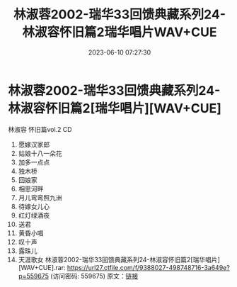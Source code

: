 ﻿---
title: 林淑蓉2002-瑞华33回馈典藏系列24-林淑容怀旧篇2瑞华唱片WAV+CUE
date: 2023-06-10 07:27:30
categories: WAV车载音乐、镜像
tags: 华语中文
---
# 林淑蓉2002-瑞华33回馈典藏系列24-林淑容怀旧篇2[瑞华唱片][WAV+CUE]

林淑容 怀旧篇vol.2 CD
01. 愿嫁汉家郎
02. 姑娘十八一朵花
03. 加多一点点
04. 独木桥
05. 回娘家
06. 相思河畔
07. 月儿弯弯照九洲
08. 待嫁女儿心
09. 红灯绿酒夜
10. 送君
11. 黄昏小唱
12. 叹十声
13. 露珠儿
14. 天涯歌女
林淑蓉2002-瑞华33回馈典藏系列24-林淑容怀旧篇2[瑞华唱片][WAV+CUE].rar: https://url27.ctfile.com/f/9388027-498748716-3a649e?p=559675
(访问密码: 559675)
原文：[链接](https://blog.sina.com.cn/s/blog_1647c7e76010312a2.html)
